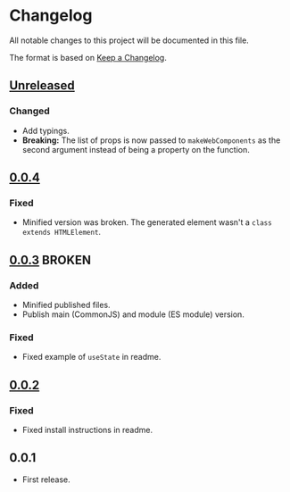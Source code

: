 # Changelog

All notable changes to this project will be documented in this file.

The format is based on [Keep a Changelog](https://keepachangelog.com/en/1.0.0/).

## [Unreleased]

### Changed

-   Add typings.
-   **Breaking:** The list of props is now passed to `makeWebComponents` as the second argument instead of being a property on the function.

## [0.0.4]

### Fixed

-   Minified version was broken. The generated element wasn't a `class extends HTMLElement`.

## [0.0.3] BROKEN

### Added

-   Minified published files.
-   Publish main (CommonJS) and module (ES module) version.

### Fixed

-   Fixed example of `useState` in readme.

## [0.0.2]

### Fixed

-   Fixed install instructions in readme.

## 0.0.1

-   First release.

[unreleased]: https://github.com/frigus02/kyml/compare/v0.0.4...HEAD
[0.0.4]: https://github.com/frigus02/kyml/compare/v0.0.3...v0.0.4
[0.0.3]: https://github.com/frigus02/kyml/compare/v0.0.2...v0.0.3
[0.0.2]: https://github.com/frigus02/kyml/compare/v0.0.1...v0.0.2
